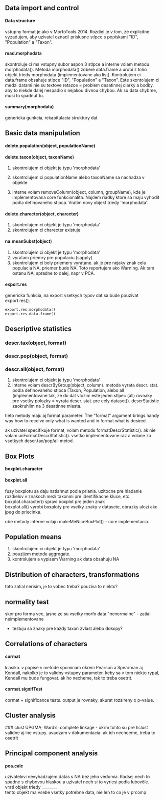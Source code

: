 ## Data import and control

#### Data structure

vstupny format je ako v MorfoTools 2014. Rozdiel je v tom, ze explicitne vyzadujem, aby uzivatel oznacil prislusne stlpce s popiskami "ID", "Population" a "Taxon".

#### read.morphodata

skontroluje ci ma vstupny subor aspon 3 stlpce a interne volam metodu morphodata(). Metoda morphodata() zobere data.frame a urobi z toho objekt triedy morphodata (implementovane ako list). Kontrolujem ci data.frame obsahuje stlpce "ID", "Population" a "Taxon". Este skontolujem ci medzi datami nie su textove retazce = problem desatinnej ciarky a bodky. aby to niekde dalej nespadlo s nejakou divnou chybou. Ak su data chybme, musi to spadnut tu.

#### summary(morphodata)
genericka gunkcia, rekapitulacia struktury dat


## Basic data manipulation

#### delete.population(object, populationName)
#### delete.taxon(object, taxonName)

1. skontrolujem ci objekt je typu 'morphodata'
2. skontrolujem ci populationName alebo taxonName sa nachadza v objekte

3. interne volam removeColumn(object, column, groupName), kde je implementovana core funkcionalita. Najdem riadky ktore sa maju vyhodit podla definovaneho stlpca. Vratim novy objekt triedy 'morphodata'.


#### delete.charecter(object, charecter)
1. skontrolujem ci objekt je typu 'morphodata'
2. skontrolujem ci charecter existuje


#### na.meanSubst(object)
1. skontrolujem ci objekt je typu 'morphodata'
2. vyratam priemry pre populaciu (sapply)
3. skontrolujem ci boly priemery vyratane. ak je pre nejaky znak cela populacia NA, priemer bude NA. Toto reportujem ako Warning. Ak tam ostanu NA, spradne to dalej, napr v PCA.


#### export.res
genericka funkcia, na export vsetkych typov dat sa bude pouzivat export.res(). 
```
export.res.morphodata()
export.res.data.frame()
```

## Descriptive statistics

### descr.tax(object, format)
### descr.pop(object, format)
### descr.all(object, format)

1. skontrolujem ci objekt je typu 'morphodata'
2. interne volam descrByGroup(object, column). metoda vyrata descr. stat. podla definovaneho stlpca (Taxon, Population, alebo all (implementovane tak, ze do dat vlozim este jeden stlpec (all) rovnaky pre vsetky polozky = vyrata descr. stat. pre cely dataset)). descrStatistic zaokruhlim na 3 desatinne miesta.

tieto metody maju aj format parameter. The "format" argument brings handy way how to receive only what is wanted and in format what is desired.

ak uzivatel specifikuje format, volam metodu formatDescrStatistic(). ak nie volam unFormatDescrStatistic().
vsetko implementovane raz a volane zo vsetkych descr.tax/pop/all metod.

## Box Plots

#### boxplot.character
#### boxplot.all

fuzy boxplotu sa daju natiahnut podla priania. uzitocne pre hladanie rozdielov v znakoch mezi taxonmi pre identifikacne kluce, etc.  
boxplot.character() spravi boxplot pre jeden znak  
boxplot.all() vyrobi boxploty pre vsetky znaky v datasete, obrazky ulozi ako jpeg do priecinka.  

obe metody interne volaju makeMeNiceBoxPlot() - core implementacia.


## Population means
1. skontrolujem ci objekt je typu 'morphodata'
2. pouzijem metodu aggregate.
3. kontrolujem a vypisem Warning ak data obsahuju NA

## Distribution of characters, transformations
toto zatial nerisim, je to vobec treba? pouziva to niekto?
## normality test
skor pro forma vec, jasne ze su vsetky morfo data "nenormalne" - zatial neimplementovane  
- testuju sa znaky pre kazdy taxon zvlast alebo dokopy?

## Correlations of characters
#### cormat
klasika. v popise v metode spominam okrem Pearson a Spearman aj Kendall, nakolko je to validny vstupny parameter. keby sa v tom niekto rypal, Kendall mu bude fungovat. ak ho necheme, tak to treba osetrit.
#### cormat.signifTest
cormat + significance tests. output je rovnaky, akurat rozsireny o p-value.

## Cluster analysis
### clust
UPGMA; Ward’s; complete linkage - okrm tohto su pre hclust validne aj ine vstupy. uvadzam v dokumentacia. ak ich nechceme, treba to osetrit

## Principal component analysis
#### pca.calc
uzivatelovi nevyhadzujem datas s NA bez jeho vedomia. Radsej nech to spadne s chybovou hlaskou a uzivatel nech si to vyriesi podla lubovôle.  
vrati objekt triedy ________  
tento objekt ma vsebe vsetky potrebne data, nie len to co je v prcomp







